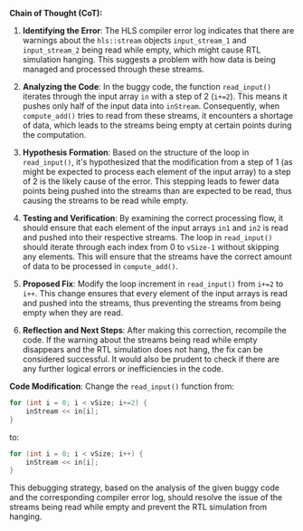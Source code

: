 **Chain of Thought (CoT):**

1. **Identifying the Error**:
   The HLS compiler error log indicates that there are warnings about the `hls::stream` objects `input_stream_1` and `input_stream_2` being read while empty, which might cause RTL simulation hanging. This suggests a problem with how data is being managed and processed through these streams.

2. **Analyzing the Code**:
   In the buggy code, the function `read_input()` iterates through the input array `in` with a step of 2 (`i+=2`). This means it pushes only half of the input data into `inStream`. Consequently, when `compute_add()` tries to read from these streams, it encounters a shortage of data, which leads to the streams being empty at certain points during the computation.

3. **Hypothesis Formation**:
   Based on the structure of the loop in `read_input()`, it's hypothesized that the modification from a step of 1 (as might be expected to process each element of the input array) to a step of 2 is the likely cause of the error. This stepping leads to fewer data points being pushed into the streams than are expected to be read, thus causing the streams to be read while empty.

4. **Testing and Verification**:
   By examining the correct processing flow, it should ensure that each element of the input arrays `in1` and `in2` is read and pushed into their respective streams. The loop in `read_input()` should iterate through each index from 0 to `vSize-1` without skipping any elements. This will ensure that the streams have the correct amount of data to be processed in `compute_add()`.

5. **Proposed Fix**:
   Modify the loop increment in `read_input()` from `i+=2` to `i++`. This change ensures that every element of the input arrays is read and pushed into the streams, thus preventing the streams from being empty when they are read.

6. **Reflection and Next Steps**:
   After making this correction, recompile the code. If the warning about the streams being read while empty disappears and the RTL simulation does not hang, the fix can be considered successful. It would also be prudent to check if there are any further logical errors or inefficiencies in the code.

**Code Modification**:
   Change the `read_input()` function from:
   ```cpp
   for (int i = 0; i < vSize; i+=2) {
       inStream << in[i];
   }
   ```
   to:
   ```cpp
   for (int i = 0; i < vSize; i++) {
       inStream << in[i];
   }
   ```

This debugging strategy, based on the analysis of the given buggy code and the corresponding compiler error log, should resolve the issue of the streams being read while empty and prevent the RTL simulation from hanging.